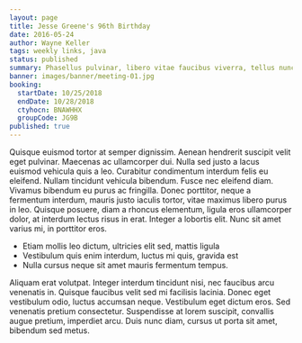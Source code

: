 ```yaml
---
layout: page
title: Jesse Greene's 96th Birthday
date: 2016-05-24
author: Wayne Keller
tags: weekly links, java
status: published
summary: Phasellus pulvinar, libero vitae faucibus viverra, tellus nunc ultricies nisi.
banner: images/banner/meeting-01.jpg
booking:
  startDate: 10/25/2018
  endDate: 10/28/2018
  ctyhocn: BNAWHHX
  groupCode: JG9B
published: true
---
```

Quisque euismod tortor at semper dignissim. Aenean hendrerit suscipit velit eget pulvinar. Maecenas ac ullamcorper dui. Nulla sed justo a lacus euismod vehicula quis a leo. Curabitur condimentum interdum felis eu eleifend. Nullam tincidunt vehicula bibendum. Fusce nec eleifend diam. Vivamus bibendum eu purus ac fringilla. Donec porttitor, neque a fermentum interdum, mauris justo iaculis tortor, vitae maximus libero purus in leo. Quisque posuere, diam a rhoncus elementum, ligula eros ullamcorper dolor, at interdum lectus risus in erat. Integer a lobortis elit. Nunc sit amet varius mi, in porttitor eros.

* Etiam mollis leo dictum, ultricies elit sed, mattis ligula
* Vestibulum quis enim interdum, luctus mi quis, gravida est
* Nulla cursus neque sit amet mauris fermentum tempus.

Aliquam erat volutpat. Integer interdum tincidunt nisi, nec faucibus arcu venenatis in. Quisque faucibus velit sed mi facilisis lacinia. Donec eget vestibulum odio, luctus accumsan neque. Vestibulum eget dictum eros. Sed venenatis pretium consectetur. Suspendisse at lorem suscipit, convallis augue pretium, imperdiet arcu. Duis nunc diam, cursus ut porta sit amet, bibendum sed metus.
